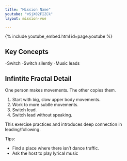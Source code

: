 ```yaml
---
title: "Mission Name"
youtube: "vSjX02FIZCk"
layout: mission-vue

---
```


{% include youtube_embed.html id=page.youtube %}

## Key Concepts

-Switch
-Switch silently
-Music leads

## Infintite Fractal Detail

One person makes movements. The other copies them. 

1. Start with big, slow upper body movements. 
2. Work to more subtle movements. 
3. Switch lead. 
4. Switch lead without speaking. 

This exercise practices and introduces deep connection in leading/following. 

Tips: 

* Find a place where there isn’t dance traffic. 
* Ask the host to play lyrical music
